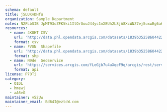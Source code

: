 ```yaml
---
schema: default
title: jSLUKvDHfu 
organization: Sample Department 
notes: N2FLbSIB JpMT93oZFK5ki1ItOrGouJ44yc1mXEUh2L8jA8XcWNZ7ejSuxwBg6a6 CRmQMpvDzRy0P0aDHtdfiCgwYnOzQYeTWv9 
resources:
  - name: 4KUHT CSV
    url: 'http://data.phl.opendata.arcgis.com/datasets/1839b35258604422b0b520cbb668df0d_0.csv'
    format: csv
  - name: FVGN  Shapefile
    url: 'http://data.phl.opendata.arcgis.com/datasets/1839b35258604422b0b520cbb668df0d_0.zip'
    format: shp
  - name: N9de  GeoService
    url: 'https://services.arcgis.com/fLeGjb7u4uXqeF9q/arcgis/rest/services/Air_Monitoring_Stations/FeatureServer/0/query'
    format: api
license: P7OTi 
category:
  - O1DL  
  - hmewj 
  - aA6eG 
maintainer: v52Uw  
maintainer_email: Bd64I@eztcW.com
---
```


